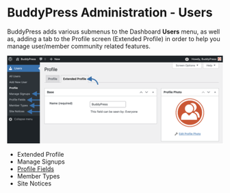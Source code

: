 # BuddyPress Administration - Users

BuddyPress adds various submenus to the Dashboard **Users** menu, as well as, adding a tab to the Profile screen (Extended Profile) in order to help you manage user/member community related features.

![Users submenus](../../assets/bp-admin-users-submenus.png)

- Extended Profile
- Manage Signups
- [Profile Fields](./xprofile.md)
- Member Types
- Site Notices
